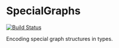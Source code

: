 # SpecialGraphs

[![Build Status](https://travis-ci.org/JuliaGraphs/SpecialGraphs.jl.svg?branch=master)](https://travis-ci.org/JuliaGraphs/SpecialGraphs.jl)

Encoding special graph structures in types.
